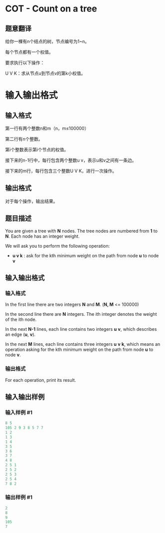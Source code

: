 # COT - Count on a tree

## 题意翻译

给你一棵有n个结点的树，节点编号为1~n。

每个节点都有一个权值。

要求执行以下操作：

U V K：求从节点u到节点v的第k小权值。

# 输入输出格式

## 输入格式

第一行有两个整数n和m（n，m≤100000）

第二行有n个整数。

第i个整数表示第i个节点的权值。

接下来的n-1行中，每行包含两个整数u v，表示u和v之间有一条边。

接下来的m行，每行包含三个整数U V K，进行一次操作。

## 输出格式

对于每个操作，输出结果。 

## 题目描述

You are given a tree with **N** nodes. The tree nodes are numbered from **1** to **N**. Each node has an integer weight.

We will ask you to perform the following operation:

- **u v k** : ask for the kth minimum weight on the path from node **u** to node **v**

## 输入输出格式

### 输入格式

In the first line there are two integers **N** and **M**. (**N, M** <= 100000)

In the second line there are **N** integers. The ith integer denotes the weight of the ith node.

In the next **N-1** lines, each line contains two integers **u** **v**, which describes an edge (**u**, **v**).

In the next **M** lines, each line contains three integers **u** **v** **k**, which means an operation asking for the kth minimum weight on the path from node **u** to node **v**.

### 输出格式

For each operation, print its result.

## 输入输出样例

### 输入样例 #1

```cpp
8 5
105 2 9 3 8 5 7 7
1 2
1 3
1 4
3 5
3 6
3 7
4 8
2 5 1
2 5 2
2 5 3
2 5 4
7 8 2 
```


### 输出样例 #1

```cpp
2
8
9
105
7 
```


